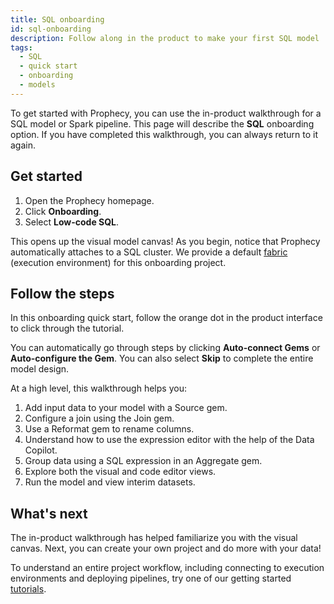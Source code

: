 ```yaml
---
title: SQL onboarding
id: sql-onboarding
description: Follow along in the product to make your first SQL model
tags:
  - SQL
  - quick start
  - onboarding
  - models
---
```


To get started with Prophecy, you can use the in-product walkthrough for a SQL model or Spark pipeline. This page will describe the **SQL** onboarding option. If you have completed this walkthrough, you can always return to it again.

## Get started

1. Open the Prophecy homepage.
1. Click **Onboarding**.
1. Select **Low-code SQL**.

This opens up the visual model canvas! As you begin, notice that Prophecy automatically attaches to a SQL cluster. We provide a default [fabric](docs/concepts/fabrics/fabrics.md) (execution environment) for this onboarding project.

## Follow the steps

In this onboarding quick start, follow the orange dot in the product interface to click through the tutorial.

You can automatically go through steps by clicking **Auto-connect Gems** or **Auto-configure the Gem**. You can also select **Skip** to complete the entire model design.

At a high level, this walkthrough helps you:

1. Add input data to your model with a Source gem.
1. Configure a join using the Join gem.
1. Use a Reformat gem to rename columns.
1. Understand how to use the expression editor with the help of the Data Copilot.
1. Group data using a SQL expression in an Aggregate gem.
1. Explore both the visual and code editor views.
1. Run the model and view interim datasets.

## What's next

The in-product walkthrough has helped familiarize you with the visual canvas. Next, you can create your own project and do more with your data!

To understand an entire project workflow, including connecting to execution environments and deploying pipelines, try one of our getting started [tutorials](docs/getting-started/tutorials/tutorials.md).
